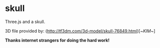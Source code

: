 skull
=====

Three.js and a skull.

3D file provided by:
(http://tf3dm.com/3d-model/skull-76849.html)[~*KIM*~]

**Thanks internet strangers for doing the hard work!**
